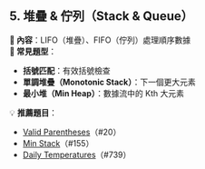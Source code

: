 ## **5. 堆疊 & 佇列（Stack & Queue）**
**📌 內容**：LIFO（堆疊）、FIFO（佇列）處理順序數據  
**🔹 常見題型**：
- **括號匹配**：有效括號檢查
- **單調堆疊（Monotonic Stack）**：下一個更大元素
- **最小堆（Min Heap）**：數據流中的 Kth 大元素

💡 **推薦題目**：
- [Valid Parentheses](https://leetcode.com/problems/valid-parentheses/)（#20）
- [Min Stack](https://leetcode.com/problems/min-stack/)（#155）
- [Daily Temperatures](https://leetcode.com/problems/daily-temperatures/)（#739）

